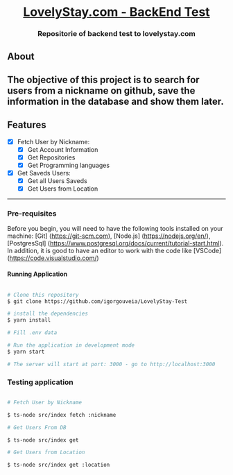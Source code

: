 
<h1 align="center">
     <a href="#"> LovelyStay.com - BackEnd Test </a>
</h1>

<h3 align="center">
    Repositorie of backend test to lovelystay.com
</h3>

## About

The objective of this project is to search for users from a nickname on github, save the information in the database and show them later.
---

## Features

- [x] Fetch User by Nickname:
   - [x] Get Account Information
   - [x] Get Repositories
   - [x] Get Programming languages

- [x] Get Saveds Users:
   - [x] Get all Users Saveds
   - [x] Get Users from Location

---

### Pre-requisites

Before you begin, you will need to have the following tools installed on your machine:
[Git] (https://git-scm.com), [Node.js] (https://nodejs.org/en/), [PostgresSql] (https://www.postgresql.org/docs/current/tutorial-start.html).
In addition, it is good to have an editor to work with the code like [VSCode] (https://code.visualstudio.com/)

#### Running Application

```bash

# Clone this repository
$ git clone https://github.com/igorgouveia/LovelyStay-Test

# install the dependencies
$ yarn install

# Fill .env data

# Run the application in development mode
$ yarn start

# The server will start at port: 3000 - go to http://localhost:3000

```
### Testing application

```bash

# Fetch User by Nickname

$ ts-node src/index fetch :nickname

# Get Users From DB 

$ ts-node src/index get

# Get Users from Location

$ ts-node src/index get :location

```